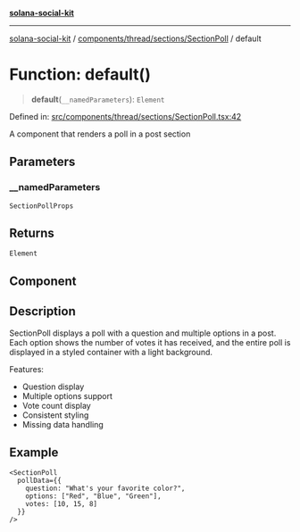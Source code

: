 [**solana-social-kit**](../../../../../README.md)

***

[solana-social-kit](../../../../../README.md) / [components/thread/sections/SectionPoll](../README.md) / default

# Function: default()

> **default**(`__namedParameters`): `Element`

Defined in: [src/components/thread/sections/SectionPoll.tsx:42](https://github.com/SendArcade/solana-social-starter/blob/03568260ca96ed63f77049843c721de1cb011893/src/components/thread/sections/SectionPoll.tsx#L42)

A component that renders a poll in a post section

## Parameters

### \_\_namedParameters

`SectionPollProps`

## Returns

`Element`

## Component

## Description

SectionPoll displays a poll with a question and multiple options in a post.
Each option shows the number of votes it has received, and the entire poll
is displayed in a styled container with a light background.

Features:
- Question display
- Multiple options support
- Vote count display
- Consistent styling
- Missing data handling

## Example

```tsx
<SectionPoll
  pollData={{
    question: "What's your favorite color?",
    options: ["Red", "Blue", "Green"],
    votes: [10, 15, 8]
  }}
/>
```
